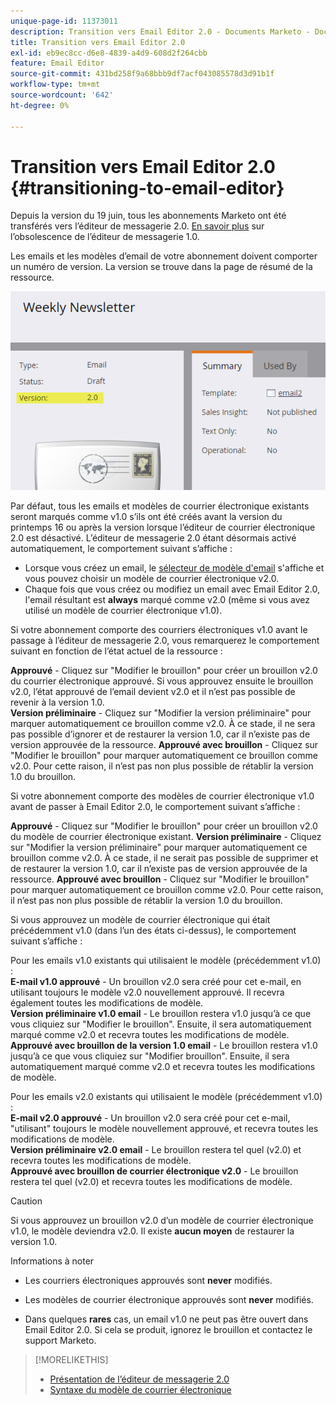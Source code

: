 ```yaml
---
unique-page-id: 11373011
description: Transition vers Email Editor 2.0 - Documents Marketo - Documentation du produit
title: Transition vers Email Editor 2.0
exl-id: eb9ec8cc-d6e8-4839-a4d9-608d2f264cbb
feature: Email Editor
source-git-commit: 431bd258f9a68bbb9df7acf043085578d3d91b1f
workflow-type: tm+mt
source-wordcount: '642'
ht-degree: 0%

---
```


# Transition vers Email Editor 2.0 {#transitioning-to-email-editor}

Depuis la version du 19 juin, tous les abonnements Marketo ont été transférés vers l’éditeur de messagerie 2.0. [En savoir plus](https://nation.marketo.com/docs/DOC-7038) sur l’obsolescence de l’éditeur de messagerie 1.0.

Les emails et les modèles d’email de votre abonnement doivent comporter un numéro de version. La version se trouve dans la page de résumé de la ressource.

![](assets/five-5.png)

Par défaut, tous les emails et modèles de courrier électronique existants seront marqués comme v1.0 s’ils ont été créés avant la version du printemps 16 ou après la version lorsque l’éditeur de courrier électronique 2.0 est désactivé. L’éditeur de messagerie 2.0 étant désormais activé automatiquement, le comportement suivant s’affiche :

* Lorsque vous créez un email, le [sélecteur de modèle d&#39;email](email-template-picker-overview.md) s&#39;affiche et vous pouvez choisir un modèle de courrier électronique v2.0.
* Chaque fois que vous créez ou modifiez un email avec Email Editor 2.0, l&#39;email résultant est **always** marqué comme v2.0 (même si vous avez utilisé un modèle de courrier électronique v1.0).

Si votre abonnement comporte des courriers électroniques v1.0 avant le passage à l’éditeur de messagerie 2.0, vous remarquerez le comportement suivant en fonction de l’état actuel de la ressource :

**Approuvé** - Cliquez sur &quot;Modifier le brouillon&quot; pour créer un brouillon v2.0 du courrier électronique approuvé. Si vous approuvez ensuite le brouillon v2.0, l’état approuvé de l’email devient v2.0 et il n’est pas possible de revenir à la version 1.0.\
**Version préliminaire** - Cliquez sur &quot;Modifier la version préliminaire&quot; pour marquer automatiquement ce brouillon comme v2.0. À ce stade, il ne sera pas possible d’ignorer et de restaurer la version 1.0, car il n’existe pas de version approuvée de la ressource.
**Approuvé avec brouillon** - Cliquez sur &quot;Modifier le brouillon&quot; pour marquer automatiquement ce brouillon comme v2.0. Pour cette raison, il n’est pas non plus possible de rétablir la version 1.0 du brouillon.

Si votre abonnement comporte des modèles de courrier électronique v1.0 avant de passer à Email Editor 2.0, le comportement suivant s’affiche :

**Approuvé** - Cliquez sur &quot;Modifier le brouillon&quot; pour créer un brouillon v2.0 du modèle de courrier électronique existant.
**Version préliminaire** - Cliquez sur &quot;Modifier la version préliminaire&quot; pour marquer automatiquement ce brouillon comme v2.0. À ce stade, il ne serait pas possible de supprimer et de restaurer la version 1.0, car il n’existe pas de version approuvée de la ressource.
**Approuvé avec brouillon** - Cliquez sur &quot;Modifier le brouillon&quot; pour marquer automatiquement ce brouillon comme v2.0. Pour cette raison, il n’est pas non plus possible de rétablir la version 1.0 du brouillon.

Si vous approuvez un modèle de courrier électronique qui était précédemment v1.0 (dans l’un des états ci-dessus), le comportement suivant s’affiche :

Pour les emails v1.0 existants qui utilisaient le modèle (précédemment v1.0) :\
**E-mail v1.0 approuvé** - Un brouillon v2.0 sera créé pour cet e-mail, en utilisant toujours le modèle v2.0 nouvellement approuvé. Il recevra également toutes les modifications de modèle.\
**Version préliminaire v1.0 email** - Le brouillon restera v1.0 jusqu’à ce que vous cliquiez sur &quot;Modifier le brouillon&quot;. Ensuite, il sera automatiquement marqué comme v2.0 et recevra toutes les modifications de modèle.\
**Approuvé avec brouillon de la version 1.0 email** - Le brouillon restera v1.0 jusqu’à ce que vous cliquiez sur &quot;Modifier brouillon&quot;. Ensuite, il sera automatiquement marqué comme v2.0 et recevra toutes les modifications de modèle.

Pour les emails v2.0 existants qui utilisaient le modèle (précédemment v1.0) :\
**E-mail v2.0 approuvé** - Un brouillon v2.0 sera créé pour cet e-mail, &quot;utilisant&quot; toujours le modèle nouvellement approuvé, et recevra toutes les modifications de modèle.\
**Version préliminaire v2.0 email** - Le brouillon restera tel quel (v2.0) et recevra toutes les modifications de modèle.\
**Approuvé avec brouillon de courrier électronique v2.0** - Le brouillon restera tel quel (v2.0) et recevra toutes les modifications de modèle.

>[!CAUTION]
>
>Si vous approuvez un brouillon v2.0 d’un modèle de courrier électronique v1.0, le modèle deviendra v2.0. Il existe **aucun moyen** de restaurer la version 1.0.

Informations à noter

* Les courriers électroniques approuvés sont **never** modifiés.

* Les modèles de courrier électronique approuvés sont **never** modifiés.

* Dans quelques **rares** cas, un email v1.0 ne peut pas être ouvert dans Email Editor 2.0. Si cela se produit, ignorez le brouillon et contactez le support Marketo.

>[!MORELIKETHIS]
>
>* [Présentation de l’éditeur de messagerie 2.0](/help/marketo/product-docs/email-marketing/general/email-editor-2/email-editor-v2-0-overview.md)
>* [Syntaxe du modèle de courrier électronique](/help/marketo/product-docs/email-marketing/general/email-editor-2/email-template-syntax.md)
